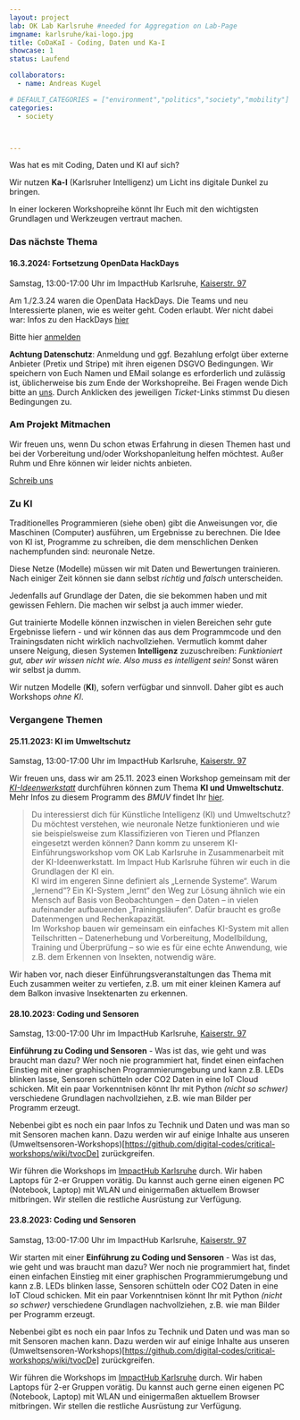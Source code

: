 ```yaml
---
layout: project
lab: OK Lab Karlsruhe #needed for Aggregation on Lab-Page
imgname: karlsruhe/kai-logo.jpg
title: CoDaKaI - Coding, Daten und Ka-I
showcase: 1
status: Laufend

collaborators:
  - name: Andreas Kugel

# DEFAULT_CATEGORIES = ["environment","politics","society","mobility"]
categories:
  - society



---
```


Was hat es mit Coding, Daten und KI auf sich?

Wir nutzen **Ka-I** (Karlsruher Intelligenz) um Licht ins digitale Dunkel zu bringen.

In einer lockeren Workshopreihe könnt Ihr Euch mit den wichtigsten Grundlagen und Werkzeugen vertraut machen.

### Das nächste Thema

#### 16.3.2024: Fortsetzung OpenData HackDays

Samstag, 13:00-17:00 Uhr im ImpactHub Karlsruhe, [Kaiserstr. 97](https://www.openstreetmap.org/way/304550742)

Am 1./2.3.24 waren die OpenData HackDays. Die Teams und neu Interessierte planen, wie es weiter geht. Coden erlaubt. Wer nicht dabei war: Infos zu den HackDays [hier](/en/projects/2024-03-01-odd24)

Bitte hier [anmelden](https://pretix.eu/digital-codes/codakai-20240316/)

**Achtung Datenschutz**: Anmeldung und ggf. Bezahlung erfolgt über externe Anbieter (Pretix und Stripe) mit ihren eigenen DSGVO Bedingungen. Wir speichern von Euch Namen und EMail solange es erforderlich und zulässig ist, üblicherweise bis zum Ende der Workshopreihe. Bei Fragen wende Dich bitte an [uns](mailto:info@ok-lab-karlsruhe.de). Durch Anklicken des jeweiligen *Ticket*-Links stimmst Du diesen Bedingungen zu.

### Am Projekt Mitmachen
Wir freuen uns, wenn Du schon etwas Erfahrung in diesen Themen hast und bei der Vorbereitung und/oder Workshopanleitung helfen möchtest.  Außer Ruhm und Ehre können wir leider nichts anbieten. 

[Schreib uns](mailto:info@ok-lab-karlsruhe.de)


### Zu KI
Traditionelles Programmieren (siehe oben) gibt die Anweisungen vor, die Maschinen (Computer) ausführen, um Ergebnisse zu berechnen. 
Die Idee von KI ist, Programme zu schreiben, die dem menschlichen Denken nachempfunden sind: neuronale Netze. 

Diese Netze (Modelle) müssen wir mit Daten und Bewertungen trainieren. Nach einiger Zeit können sie dann selbst *richtig* und *falsch* unterscheiden. 

Jedenfalls auf Grundlage der Daten, die sie bekommen haben und mit gewissen Fehlern. Die machen wir selbst ja auch immer wieder. 

Gut trainierte Modelle können inzwischen in vielen Bereichen sehr gute Ergebnisse liefern - und wir können das aus dem Programmcode und den Trainingsdaten nicht wirklich nachvollziehen. Vermutlich kommt daher unsere Neigung, diesen Systemen **Intelligenz** zuzuschreiben: *Funktioniert gut, aber wir wissen nicht wie. Also muss es intelligent sein!* Sonst wären wir selbst ja dumm.

Wir nutzen Modelle (**KI**), sofern verfügbar und sinnvoll. Daher gibt es auch Workshops *ohne KI*.

### Vergangene Themen

#### 25.11.2023: KI im Umweltschutz

Samstag, 13:00-17:00 Uhr im ImpactHub Karlsruhe, [Kaiserstr. 97](https://www.openstreetmap.org/way/304550742)


Wir freuen uns, dass wir am 25.11. 2023 einen Workshop gemeinsam mit der [*KI-Ideenwerkstatt*](https://www.ki-ideenwerkstatt.de/veranstaltungen/von-ki-neuronalen-netzen-und-klassifikationen-von-insekten/) durchführen können zum Thema **KI und Umweltschutz**. Mehr Infos zu diesem Programm des *BMUV* findet Ihr [hier](https://www.bmuv.de/download/fuenf-punkte-programm-kuenstliche-intelligenz-fuer-umwelt-und-klima).

> Du interessierst dich für Künstliche Intelligenz (KI) und Umweltschutz? Du möchtest verstehen, wie neuronale Netze funktionieren und wie sie beispielsweise zum Klassifizieren von Tieren und Pflanzen eingesetzt werden können? Dann komm zu unserem KI-Einführungsworkshop vom OK Lab Karlsruhe in Zusammenarbeit mit der KI-Ideenwerkstatt. Im Impact Hub Karlsruhe führen wir euch in die Grundlagen der KI ein.  
> KI wird im engeren Sinne definiert als „Lernende Systeme“. Warum „lernend“? Ein KI-System „lernt“ den Weg zur Lösung ähnlich wie ein Mensch auf Basis von Beobachtungen – den Daten – in vielen aufeinander aufbauenden „Trainingsläufen“. Dafür braucht es große Datenmengen und Rechenkapazität.  
> Im Workshop bauen wir gemeinsam ein einfaches KI-System mit allen Teilschritten – Datenerhebung und Vorbereitung, Modellbildung, Training und Überprüfung – so wie es für eine echte Anwendung, wie z.B. dem Erkennen von Insekten, notwendig wäre.          


Wir haben vor, nach dieser Einführungsveranstaltungen das Thema mit Euch zusammen weiter zu vertiefen, z.B. um mit einer kleinen Kamera auf dem Balkon invasive Insektenarten zu erkennen.

<!-- 

Hier ist die vorläufige Agenda:

| Zeit  |  Titel |
| --- | --- |
| 13:00 |    Begrüßung | 
| 13:10  |    Vorstellung| 
| 13:30  |   Intro KI+Umweltschutz | 
| 14:15 |    Brainstorming  | 
| 14:45 |     Plenum  | 
| 15:00 |    Pause   | 
| 15:15 |   Tools   | 
| 15:45 |      Hands-On | 
| 16:45 |      Wrap-Up  | 
| 17:00 |    Ende |   

-->

#### 28.10.2023: Coding und Sensoren
Samstag, 13:00-17:00 Uhr im ImpactHub Karlsruhe, [Kaiserstr. 97](https://www.openstreetmap.org/way/304550742)


**Einführung zu Coding und Sensoren** - Was ist das, wie geht und was braucht man dazu? 
Wer noch nie programmiert hat, findet einen einfachen Einstieg mit einer graphischen Programmierumgebung und kann z.B.
LEDs blinken lasse, Sensoren schütteln oder CO2 Daten in eine IoT Cloud schicken.
Mit ein paar Vorkenntnisen könnt Ihr mit Python *(nicht so schwer)* verschiedene Grundlagen nachvollziehen, z.B. wie man Bilder per Programm erzeugt. 

Nebenbei gibt es noch ein paar Infos zu Technik und Daten und was man so mit Sensoren machen kann. Dazu werden wir auf 
einige Inhalte aus unseren (Umweltsensoren-Workshops)[https://github.com/digital-codes/critical-workshops/wiki/tvocDe] zurückgreifen.


Wir führen die Workshops im [ImpactHub Karlsruhe](https://karlsruhe.impacthub.net) durch. Wir haben Laptops für 2-er Gruppen vorätig. Du kannst auch gerne einen eigenen PC (Notebook, Laptop) mit WLAN und einigermaßen aktuellem Browser mitbringen. Wir stellen die restliche Ausrüstung zur Verfügung.


#### 23.8.2023: Coding und Sensoren
Samstag, 13:00-17:00 Uhr im ImpactHub Karlsruhe, [Kaiserstr. 97](https://www.openstreetmap.org/way/304550742)


Wir starten mit einer **Einführung zu Coding und Sensoren** - Was ist das, wie geht und was braucht man dazu? 
Wer noch nie programmiert hat, findet einen einfachen Einstieg mit einer graphischen Programmierumgebung und kann z.B.
LEDs blinken lasse, Sensoren schütteln oder CO2 Daten in eine IoT Cloud schicken.
Mit ein paar Vorkenntnisen könnt Ihr mit Python *(nicht so schwer)* verschiedene Grundlagen nachvollziehen, z.B. wie man Bilder per Programm erzeugt. 

Nebenbei gibt es noch ein paar Infos zu Technik und Daten und was man so mit Sensoren machen kann. Dazu werden wir auf 
einige Inhalte aus unseren (Umweltsensoren-Workshops)[https://github.com/digital-codes/critical-workshops/wiki/tvocDe] zurückgreifen.

Wir führen die Workshops im [ImpactHub Karlsruhe](https://karlsruhe.impacthub.net) durch. Wir haben Laptops für 2-er Gruppen vorätig. Du kannst auch gerne einen eigenen PC (Notebook, Laptop) mit WLAN und einigermaßen aktuellem Browser mitbringen. Wir stellen die restliche Ausrüstung zur Verfügung.



